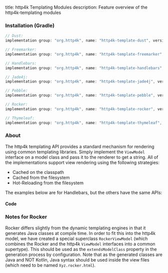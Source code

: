 title: http4k Templating Modules
description: Feature overview of the http4k-templating modules

### Installation (Gradle)

```groovy
// Dust: 
implementation group: "org.http4k", name: "http4k-template-dust", version: "4.35.4.0"

// Freemarker: 
implementation group: "org.http4k", name: "http4k-template-freemarker", version: "4.35.4.0"

// Handlebars: 
implementation group: "org.http4k", name: "http4k-template-handlebars", version: "4.35.4.0"

// Jade4j: 
implementation group: "org.http4k", name: "http4k-template-jade4j", version: "4.35.4.0"

// Pebble: 
implementation group: "org.http4k", name: "http4k-template-pebble", version: "4.35.4.0"

// Rocker: 
implementation group: "org.http4k", name: "http4k-template-rocker", version: "4.35.4.0"

// Thymeleaf: 
implementation group: "org.http4k", name: "http4k-template-thymeleaf", version: "4.35.4.0"
```

### About
The http4k templating API provides a standard mechanism for rendering using common templating libraries. Simply implement the `ViewModel` interface on a model class and pass it to the renderer to get a string. All of the implementations support view rendering using the following strategies:

* Cached on the classpath
* Cached from the filesystem
* Hot-Reloading from the filesystem

The examples below are for Handlebars, but the others have the same APIs:

#### Code  [<img class="octocat"/>](https://github.com/http4k/http4k/blob/master/src/docs/guide/reference/templating/example.kt)

<script src="https://gist-it.appspot.com/https://github.com/http4k/http4k/blob/master/src/docs/guide/reference/templating/example.kt"></script>

### Notes for Rocker
Rocker differs slightly from the dynamic templating engines in that it generates Java classes at compile time. In order to fit this into the http4k model, we have created a special superclass `RockerViewModel` (which combines the Rocker and the http4k `ViewModel` interfaces into a common supertype). This should be used as the `extendsModelClass` property in the generation process by configuration. Note that as the generated classes are Java and NOT Kotlin, Java syntax should be used inside the view files (which need to be named `Xyz.rocker.html`).

[http4k]: https://http4k.org
